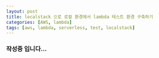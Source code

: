 ```yaml
---
layout: post
title: localstack 으로 로컬 환경에서 lambda 테스트 환경 구축하기
categories: [AWS, lambda]
tags: [aws, lambda, serverless, test, localstack]
---
```


### 작성중 입니다...
